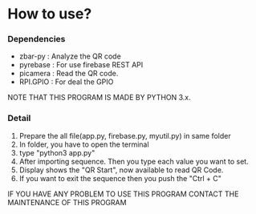 # How to use?
### Dependencies
- zbar-py : Analyze the QR code
- pyrebase : For use firebase REST API
- picamera : Read the QR code.
- RPI.GPIO : For deal the GPIO

NOTE THAT THIS PROGRAM IS MADE BY PYTHON 3.x.

### Detail
1. Prepare the all file(app.py, firebase.py, myutil.py) in same folder
2. In folder, you have to open the terminal
3. type "python3 app.py"
4. After importing sequence. Then you type each value you want to set.
5. Display shows the "QR Start", now available to read QR Code.
6. If you want to exit the sequence then you push the "Ctrl + C"

IF YOU HAVE ANY PROBLEM TO USE THIS PROGRAM
CONTACT THE MAINTENANCE OF THIS PROGRAM
